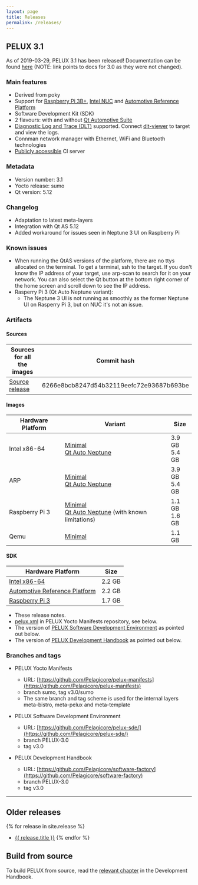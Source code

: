 ```yaml
---
layout: page
title: Releases
permalink: /releases/
---
```


## PELUX 3.1
As of 2019-03-29, PELUX 3.1 has been released! Documentation can be found
[here](//pelux.io/software-factory/PELUX-3.0/) (NOTE: link points to docs for 3.0 as they were not changed).

### Main features
 - Derived from poky
 - Support for [Raspberry Pi 3B+](https://www.raspberrypi.org/products/raspberry-pi-3-model-b-plus/), [Intel NUC](https://www.intel.com/content/www/us/en/products/boards-kits/nuc.html) and [Automotive Reference Platform](https://www.youtube.com/watch?v=XVF19cC98Xs)
 - Software Development Kit (SDK)
 - 2 flavours: with and without [Qt Automotive Suite](https://www1.qt.io/qt-automotive-suite/)
 - [Diagnostic Log and Trace (DLT)](https://github.com/GENIVI/dlt-daemon)
   supported. Connect [dlt-viewer](https://github.com/GENIVI/dlt-viewer) to
   target and view the logs.
 - Connman network manager with Ethernet, WiFi and Bluetooth technologies
 - [Publicly accessible](//pelux.io/jenkins/) CI server

### Metadata
* Version number: 3.1
* Yocto release: sumo
* Qt version: 5.12

### Changelog
* Adaptation to latest meta-layers
* Integration with Qt AS 5.12
* Added workaround for issues seen in Neptune 3 UI on Raspberry Pi

### Known issues
* When running the QtAS versions of the platform, there are no ttys allocated on
  the terminal. To get a terminal, ssh to the target. If you don't know the IP
  address of your target, use arp-scan to search for it on your network. You can
  also select the Qt button at the bottom right corner of the home screen and
  scroll down to see the IP address.
* Rasperry Pi 3 (Qt Auto Neptune variant):
  - The Neptune 3 UI is not running as smoothly as the former Neptune UI on
    Rasperry Pi 3, but on NUC it's not an issue.

### Artifacts

#### Sources

|Sources for all the images| Commit hash |
| ------------------------ | ----------- |
| [Source release](https://pelux.io/artifacts/pelux/3.1/sources/source-release/) | 6266e8bcb8247d54b32119eefc72e93687b693be |

#### Images

| Hardware Platform | Variant | Size |
| ----------------- | ------- | ---- |
| Intel x86-64      | [Minimal](https://pelux.io/artifacts/pelux/3.1/binaries/intel/core-image-pelux-minimal-dev-intel-corei7-64.wic) <br> [Qt Auto Neptune](https://pelux.io/artifacts/pelux/3.1/binaries/intel/core-image-pelux-qtauto-neptune-dev-intel-corei7-64.wic) | 3.9 GB <br> 5.4 GB |
| ARP               | [Minimal](https://pelux.io/artifacts/pelux/3.1/binaries/arp/core-image-pelux-minimal-dev-arp.wic) <br> [Qt Auto Neptune](https://pelux.io/artifacts/pelux/3.1/binaries/arp/core-image-pelux-qtauto-neptune-dev-arp.wic)  | 3.9 GB <br> 5.4 GB |
| Raspberry Pi 3    | [Minimal](https://pelux.io/artifacts/pelux/3.1/binaries/rpi3/core-image-pelux-minimal-dev-raspberrypi3.rpi-sdimg) <br> [Qt Auto Neptune](https://pelux.io/artifacts/pelux/3.1/binaries/rpi3/core-image-pelux-qtauto-neptune-dev-raspberrypi3.rpi-sdimg) (with known limitations) | 1.1 GB <br> 1.6 GB |
| Qemu              | [Minimal](https://pelux.io/artifacts/pelux/3.1/binaries/qemu/core-image-pelux-minimal-dev-qemux86-64.ext4) | 1.1 GB |

#### SDK

| Hardware Platform | Size |
| ----------------- | ---- |
| [Intel x86-64](https://pelux.io/artifacts/pelux/3.1/binaries/intel/pelux-glibc-x86_64-core-image-pelux-qtauto-neptune-dev-corei7-64-toolchain-3.1.sh) | 2.2 GB |
| [Automotive Reference Platform](https://pelux.io/artifacts/pelux/3.1/binaries/arp/pelux-glibc-x86_64-core-image-pelux-qtauto-neptune-dev-corei7-64-toolchain-3.1.sh) | 2.2 GB |
| [Raspberry Pi 3](https://pelux.io/artifacts/pelux/3.1/binaries/rpi3/pelux-glibc-x86_64-core-image-pelux-qtauto-neptune-dev-cortexa7hf-neon-vfpv4-toolchain-3.1.sh) | 1.7 GB |

* These release notes.
* [pelux.xml](https://github.com/Pelagicore/pelux-manifests/blob/v3.1/sumo/pelux.xml)
  in PELUX Yocto Manifests repository, see below.
* The version of [PELUX Software Development
  Environment](https://github.com/Pelagicore/pelux-sde/tree/PELUX-3.1) as pointed out below.
* The version of [PELUX Development Handbook](//pelux.io/software-factory/PELUX-3.0/) as
  pointed out below.

### Branches and tags
* PELUX Yocto Manifests
    - URL: [https://github.com/Pelagicore/pelux-manifests](https://github.com/Pelagicore/pelux-manifests)
    - branch sumo, tag v3.0/sumo
    - The same branch and tag scheme is used for the internal layers
      meta-bistro, meta-pelux and meta-template

* PELUX Software Development Environment
    - URL: [https://github.com/Pelagicore/pelux-sde/](https://github.com/Pelagicore/pelux-sde/)
    - branch PELUX-3.0
    - tag v3.0

* PELUX Development Handbook
    - URL: [https://github.com/Pelagicore/software-factory](https://github.com/Pelagicore/software-factory)
    - branch PELUX-3.0
    - tag v3.0

------------------------

## Older releases
{% for release in site.release %}
  - <a href="{{ release.url }}">{{ release.title }}</a>
{% endfor %}

## Build from source
To build PELUX from source, read the [relevant
chapter](//pelux.io/software-factory/PELUX-3.0/chapters/baseplatform/index.html) in
the Development Handbook.
